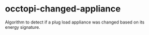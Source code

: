 # occtopi-changed-appliance
Algorithm to detect if a plug load appliance was changed based on its energy signature.
